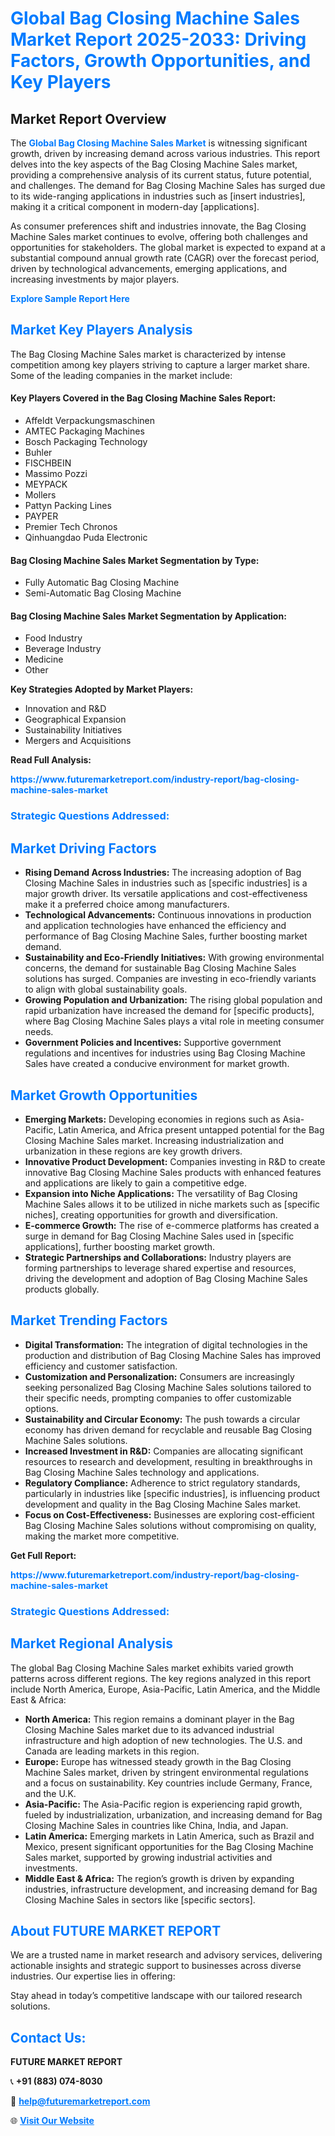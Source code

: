 <h1 style="color: #007BFF;">Global Bag Closing Machine Sales Market Report 2025-2033: Driving Factors, Growth Opportunities, and Key Players</h1>

<section id="overview">
<h2>Market Report Overview</h2>
<p>The <a href="https://www.futuremarketreport.com/industry-report/bag-closing-machine-sales-market" style="color: #007BFF; text-decoration: none;"><strong>Global Bag Closing Machine Sales Market</strong></a> is witnessing significant growth, driven by increasing demand across various industries. This report delves into the key aspects of the Bag Closing Machine Sales market, providing a comprehensive analysis of its current status, future potential, and challenges. The demand for Bag Closing Machine Sales has surged due to its wide-ranging applications in industries such as [insert industries], making it a critical component in modern-day [applications].</p>
<p>As consumer preferences shift and industries innovate, the Bag Closing Machine Sales market continues to evolve, offering both challenges and opportunities for stakeholders. The global market is expected to expand at a substantial compound annual growth rate (CAGR) over the forecast period, driven by technological advancements, emerging applications, and increasing investments by major players.</p>
</section>

<section id="overview">
<p><a href="https://www.futuremarketreport.com/request-sample/reportId=103468" style="color: #007BFF; text-decoration: none;"><strong>Explore Sample Report Here</strong></a></p>
</section>

<section id="key-players">
<h2 style="color: #007BFF;">Market Key Players Analysis</h2>
<p>The Bag Closing Machine Sales market is characterized by intense competition among key players striving to capture a larger market share. Some of the leading companies in the market include:</p>
<h4>Key Players Covered in the Bag Closing Machine Sales Report:</h4>
<ul><li>Affeldt Verpackungsmaschinen</li><li>AMTEC Packaging Machines</li><li>Bosch Packaging Technology</li><li>Buhler</li><li>FISCHBEIN</li><li>Massimo Pozzi</li><li>MEYPACK</li><li>Mollers</li><li>Pattyn Packing Lines</li><li>PAYPER</li><li>Premier Tech Chronos</li><li>Qinhuangdao Puda Electronic</li></ul>
<h4>Bag Closing Machine Sales Market Segmentation by Type:</h4>
<ul><li>Fully Automatic Bag Closing Machine</li><li>Semi-Automatic Bag Closing Machine</li></ul>

<h4>Bag Closing Machine Sales Market Segmentation by Application:</h4>
<ul><li>Food Industry</li><li>Beverage Industry</li><li>Medicine</li><li>Other</li></ul>
<p><strong>Key Strategies Adopted by Market Players:</strong></p>
<ul>
<li>Innovation and R&D</li>
<li>Geographical Expansion</li>
<li>Sustainability Initiatives</li>
<li>Mergers and Acquisitions</li>
</ul>
</section>

<section>
<p><strong>Read Full Analysis: </strong></p><a href="https://www.futuremarketreport.com/industry-report/bag-closing-machine-sales-market" style="color: #007BFF; text-decoration: none;"><strong>https://www.futuremarketreport.com/industry-report/bag-closing-machine-sales-market</strong></a>
<h3 style="color: #007BFF;">Strategic Questions Addressed:</h3>
</section>

<section id="driving-factors">
<h2 style="color: #007BFF;">Market Driving Factors</h2>
<ul>
<li><strong>Rising Demand Across Industries:</strong> The increasing adoption of Bag Closing Machine Sales in industries such as [specific industries] is a major growth driver. Its versatile applications and cost-effectiveness make it a preferred choice among manufacturers.</li>
<li><strong>Technological Advancements:</strong> Continuous innovations in production and application technologies have enhanced the efficiency and performance of Bag Closing Machine Sales, further boosting market demand.</li>
<li><strong>Sustainability and Eco-Friendly Initiatives:</strong> With growing environmental concerns, the demand for sustainable Bag Closing Machine Sales solutions has surged. Companies are investing in eco-friendly variants to align with global sustainability goals.</li>
<li><strong>Growing Population and Urbanization:</strong> The rising global population and rapid urbanization have increased the demand for [specific products], where Bag Closing Machine Sales plays a vital role in meeting consumer needs.</li>
<li><strong>Government Policies and Incentives:</strong> Supportive government regulations and incentives for industries using Bag Closing Machine Sales have created a conducive environment for market growth.</li>
</ul>
</section>

<section id="growth-opportunities">
<h2 style="color: #007BFF;">Market Growth Opportunities</h2>
<ul>
<li><strong>Emerging Markets:</strong> Developing economies in regions such as Asia-Pacific, Latin America, and Africa present untapped potential for the Bag Closing Machine Sales market. Increasing industrialization and urbanization in these regions are key growth drivers.</li>
<li><strong>Innovative Product Development:</strong> Companies investing in R&D to create innovative Bag Closing Machine Sales products with enhanced features and applications are likely to gain a competitive edge.</li>
<li><strong>Expansion into Niche Applications:</strong> The versatility of Bag Closing Machine Sales allows it to be utilized in niche markets such as [specific niches], creating opportunities for growth and diversification.</li>
<li><strong>E-commerce Growth:</strong> The rise of e-commerce platforms has created a surge in demand for Bag Closing Machine Sales used in [specific applications], further boosting market growth.</li>
<li><strong>Strategic Partnerships and Collaborations:</strong> Industry players are forming partnerships to leverage shared expertise and resources, driving the development and adoption of Bag Closing Machine Sales products globally.</li>
</ul>
</section>

<section id="trending-factors">
<h2 style="color: #007BFF;">Market Trending Factors</h2>
<ul>
<li><strong>Digital Transformation:</strong> The integration of digital technologies in the production and distribution of Bag Closing Machine Sales has improved efficiency and customer satisfaction.</li>
<li><strong>Customization and Personalization:</strong> Consumers are increasingly seeking personalized Bag Closing Machine Sales solutions tailored to their specific needs, prompting companies to offer customizable options.</li>
<li><strong>Sustainability and Circular Economy:</strong> The push towards a circular economy has driven demand for recyclable and reusable Bag Closing Machine Sales solutions.</li>
<li><strong>Increased Investment in R&D:</strong> Companies are allocating significant resources to research and development, resulting in breakthroughs in Bag Closing Machine Sales technology and applications.</li>
<li><strong>Regulatory Compliance:</strong> Adherence to strict regulatory standards, particularly in industries like [specific industries], is influencing product development and quality in the Bag Closing Machine Sales market.</li>
<li><strong>Focus on Cost-Effectiveness:</strong> Businesses are exploring cost-efficient Bag Closing Machine Sales solutions without compromising on quality, making the market more competitive.</li>
</ul>
</section>

<section>
<p><strong>Get Full Report: </strong></p><a href="https://www.futuremarketreport.com/industry-report/bag-closing-machine-sales-market" style="color: #007BFF; text-decoration: none;"><strong>https://www.futuremarketreport.com/industry-report/bag-closing-machine-sales-market</strong></a>
<h3 style="color: #007BFF;">Strategic Questions Addressed:</h3>
</section>


<section id="regional-analysis">
<h2 style="color: #007BFF;">Market Regional Analysis</h2>
<p>The global Bag Closing Machine Sales market exhibits varied growth patterns across different regions. The key regions analyzed in this report include North America, Europe, Asia-Pacific, Latin America, and the Middle East & Africa:</p>
<ul>
<li><strong>North America:</strong> This region remains a dominant player in the Bag Closing Machine Sales market due to its advanced industrial infrastructure and high adoption of new technologies. The U.S. and Canada are leading markets in this region.</li>
<li><strong>Europe:</strong> Europe has witnessed steady growth in the Bag Closing Machine Sales market, driven by stringent environmental regulations and a focus on sustainability. Key countries include Germany, France, and the U.K.</li>
<li><strong>Asia-Pacific:</strong> The Asia-Pacific region is experiencing rapid growth, fueled by industrialization, urbanization, and increasing demand for Bag Closing Machine Sales in countries like China, India, and Japan.</li>
<li><strong>Latin America:</strong> Emerging markets in Latin America, such as Brazil and Mexico, present significant opportunities for the Bag Closing Machine Sales market, supported by growing industrial activities and investments.</li>
<li><strong>Middle East & Africa:</strong> The region’s growth is driven by expanding industries, infrastructure development, and increasing demand for Bag Closing Machine Sales in sectors like [specific sectors].</li>
</ul>
</section>

<footer>
<h2 style="color: #007BFF;">About FUTURE MARKET REPORT</h2>
<p>We are a trusted name in market research and advisory services, delivering actionable insights and strategic support to businesses across diverse industries. Our expertise lies in offering:</p>

<p>Stay ahead in today’s competitive landscape with our tailored research solutions.</p>

<h2 style="color: #007BFF;">Contact Us:</h2>
<p><strong>FUTURE MARKET REPORT</strong></p>
<p>📞 <strong>+91 (883) 074-8030</strong></p>
<p>📧 <strong><a href="mailto:help@futuremarketreport.com" style="color: #007BFF;">help@futuremarketreport.com</a></strong></p>
<p>🌐 <strong><a href="https://www.futuremarketreport.com/" style="color: #007BFF;">Visit Our Website</a></strong></p>
</footer>